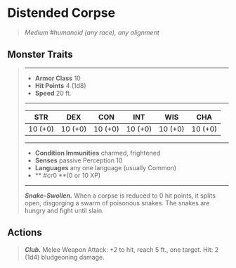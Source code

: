 # Distended Corpse
>*Medium #humanoid (any race), any alignment*
## Monster Traits
>___
>- **Armor Class** 10
>- **Hit Points** 4 (1d8)
>- **Speed** 20 ft.
>___
>|STR|DEX|CON|INT|WIS|CHA|
>|:---:|:---:|:---:|:---:|:---:|:---:|
>|10 (+0)|10 (+0)|10 (+0)|10 (+0)|10 (+0)|10 (+0)|
>___
>- **Condition Immunities** charmed, frightened
>- **Senses** passive Perception 10
>- **Languages** any one language (usually Common)
>- ** #cr0 **(0 or 10 XP)
>___
>***Snake-Swollen.*** When a corpse is reduced to 0 hit points, it splits open, disgorging a swarm of poisonous snakes. The snakes are hungry and fight until slain.  
>
## Actions
>***Club.*** Melee Weapon Attack: +2 to hit, reach 5 ft., one target. Hit: 2 (1d4) bludgeoning damage.